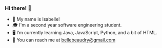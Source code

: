 ### Hi there! 🌸

- 🌿 My name is Isabelle!
- 🎓 I'm a second year software engineering student.
- 🖥️ I’m currently learning Java, JavaScript, Python, and a bit of HTML.
- 💌 You can reach me at bellebeaudry@gmail.com
